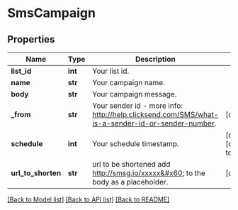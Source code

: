 # SmsCampaign

## Properties
Name | Type | Description | Notes
------------ | ------------- | ------------- | -------------
**list_id** | **int** | Your list id. | 
**name** | **str** | Your campaign name. | 
**body** | **str** | Your campaign message. | 
**_from** | **str** | Your sender id - more info: http://help.clicksend.com/SMS/what-is-a-sender-id-or-sender-number. | [optional] 
**schedule** | **int** | Your schedule timestamp. | [optional] [default to 0]
**url_to_shorten** | **str** | url to be shortened add http://smsg.io/xxxxx&#x60; to the body as a placeholder. | [optional] 

[[Back to Model list]](../README.md#documentation-for-models) [[Back to API list]](../README.md#documentation-for-api-endpoints) [[Back to README]](../README.md)


